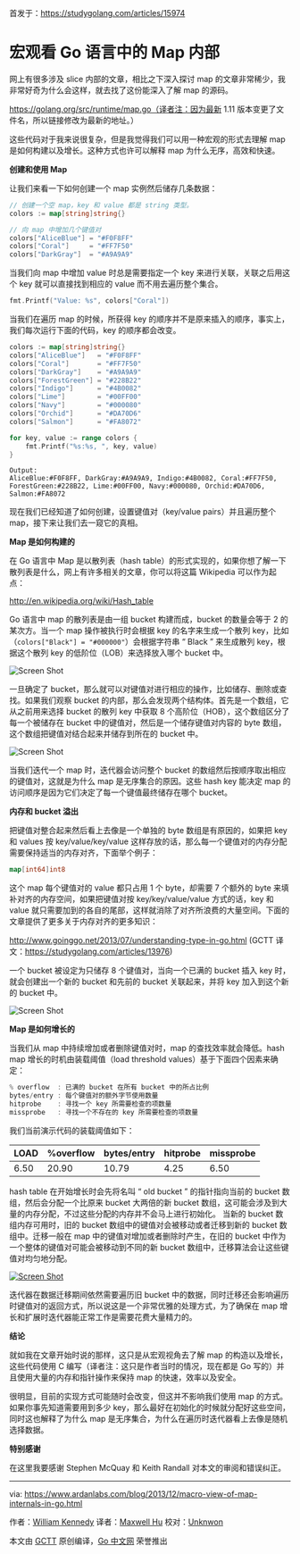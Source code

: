 首发于：https://studygolang.com/articles/15974

# 宏观看 Go 语言中的 Map 内部

网上有很多涉及 slice 内部的文章，相比之下深入探讨 map 的文章非常稀少，我非常好奇为什么会这样，就去找了这份能深入了解 map 的源码。

https://golang.org/src/runtime/map.go（译者注：因为最新 1.11 版本变更了文件名，所以链接修改为最新的地址。）

这些代码对于我来说很复杂，但是我觉得我们可以用一种宏观的形式去理解 map 是如何构建以及增长。这种方式也许可以解释 map 为什么无序，高效和快速。

**创建和使用 Map**

让我们来看一下如何创建一个 map 实例然后储存几条数据：

```go
// 创建一个空 map，key 和 value 都是 string 类型。
colors := map[string]string{}

// 向 map 中增加几个键值对
colors["AliceBlue"] = "#F0F8FF"
colors["Coral"]     = "#FF7F50"
colors["DarkGray"]  = "#A9A9A9"
```

当我们向 map 中增加 value 时总是需要指定一个 key 来进行关联，关联之后用这个 key 就可以直接找到相应的 value 而不用去遍历整个集合。

```go
fmt.Printf("Value: %s", colors["Coral"])
```

当我们在遍历 map 的时候，所获得 key 的顺序并不是原来插入的顺序，事实上，我们每次运行下面的代码，key 的顺序都会改变。

```go
colors := map[string]string{}
colors["AliceBlue"]   = "#F0F8FF"
colors["Coral"]       = "#FF7F50"
colors["DarkGray"]    = "#A9A9A9"
colors["ForestGreen"] = "#228B22"
colors["Indigo"]      = "#4B0082"
colors["Lime"]        = "#00FF00"
colors["Navy"]        = "#000080"
colors["Orchid"]      = "#DA70D6"
colors["Salmon"]      = "#FA8072"

for key, value := range colors {
    fmt.Printf("%s:%s, ", key, value)
}
```

```shell
Output:
AliceBlue:#F0F8FF, DarkGray:#A9A9A9, Indigo:#4B0082, Coral:#FF7F50,
ForestGreen:#228B22, Lime:#00FF00, Navy:#000080, Orchid:#DA70D6,
Salmon:#FA8072
```

现在我们已经知道了如何创建，设置键值对（key/value pairs）并且遍历整个 map，接下来让我们去一窥它的真相。

**Map 是如何构建的**

在 Go 语言中 Map 是以散列表（hash table）的形式实现的，如果你想了解一下散列表是什么，网上有许多相关的文章，你可以将这篇 Wikipedia 可以作为起点：

http://en.wikipedia.org/wiki/Hash_table

Go 语言中 map 的散列表是由一组 bucket 构建而成，bucket 的数量会等于 2 的某次方。当一个 map 操作被执行时会根据 key 的名字来生成一个散列 key，比如（`colors["Black"] = "#000000"`）会根据字符串 “ Black ” 来生成散列 key，根据这个散列 key 的低阶位（LOB）来选择放入哪个 bucket 中。

![Screen Shot](https://raw.githubusercontent.com/studygolang/gctt-images/master/Macro-View-of-Map-Internals-In-Go/Screen%2BShot%2B2013-12-31%2Bat%2B6.35.43%2BPM.png)

一旦确定了 bucket，那么就可以对键值对进行相应的操作，比如储存、删除或查找。如果我们观察 bucket 的内部，那么会发现两个结构体。首先是一个数组，它从之前用来选择 bucket 的散列 key 中获取 8 个高阶位（HOB），这个数组区分了每一个被储存在 bucket 中的键值对，然后是一个储存键值对内容的 byte 数组，这个数组把键值对结合起来并储存到所在的 bucket 中。

![Screen Shot](https://raw.githubusercontent.com/studygolang/gctt-images/master/Macro-View-of-Map-Internals-In-Go/Screen%2BShot%2B2013-12-31%2Bat%2B7.01.15%2BPM.png)

当我们迭代一个 map 时，迭代器会访问整个 bucket 的数组然后按顺序取出相应的键值对，这就是为什么 map 是无序集合的原因。这些 hash key 能决定 map 的访问顺序是因为它们决定了每一个键值最终储存在哪个 bucket。

**内存和 bucket 溢出**

把键值对整合起来然后看上去像是一个单独的 byte 数组是有原因的，如果把 key 和 values 按 key/value/key/value 这样存放的话，那么每一个键值对的内存分配需要保持适当的内存对齐，下面举个例子：

```go
map[int64]int8
```

这个 map 每个键值对的 value 都只占用 1 个 byte，却需要 7 个额外的 byte 来填补对齐的内存空间，如果把键值对按 key/key/value/value 方式的话，key 和 value 就只需要加到的各自的尾部，这样就消除了对齐所浪费的大量空间。下面的文章提供了更多关于内存对齐的更多知识：

http://www.goinggo.net/2013/07/understanding-type-in-go.html (GCTT 译文：https://studygolang.com/articles/13976)

一个 bucket 被设定为只储存 8 个键值对，当向一个已满的 bucket 插入 key 时，就会创建出一个新的 bucket 和先前的 bucket 关联起来，并将 key 加入到这个新的 bucket 中。

![Screen Shot](https://raw.githubusercontent.com/studygolang/gctt-images/master/Macro-View-of-Map-Internals-In-Go/Screen%2BShot%2B2013-12-31%2Bat%2B7.12.06%2BPM.png)

**Map 是如何增长的**

当我们从 map 中持续增加或者删除键值对时，map 的查找效率就会降低。hash map 增长的时机由装载阈值（load threshold values）基于下面四个因素来确定：

```go
% overflow  : 已满的 bucket 在所有 bucket 中的所占比例
bytes/entry : 每个键值对的额外字节使用数量
hitprobe    : 寻找一个 key 所需要检查的项数量
missprobe   : 寻找一个不存在的 key 所需要检查的项数量
```

我们当前演示代码的装载阈值如下：

| **LOAD** | **%overflow** | **bytes/entry** | **hitprobe** | **missprobe** |
| -------- | ------------- | --------------- | ------------ | ------------- |
| 6.50     | 20.90         | 10.79           | 4.25         | 6.50          |

hash table 在开始增长时会先将名叫 “ old bucket ” 的指针指向当前的 bucket 数组，然后会分配一个比原来 bucket 大两倍的新 bucket 数组，这可能会涉及到大量的内存分配，不过这些分配的内存并不会马上进行初始化。
当新的 bucket 数组内存可用时，旧的 bucket 数组中的键值对会被移动或者迁移到新的 bucket 数组中。迁移一般在 map 中的键值对增加或者删除时产生，在旧的 bucket 中作为一个整体的键值对可能会被移动到不同的新 bucket 数组中，迁移算法会让这些键值对均匀地分配。

[![Screen Shot](https://raw.githubusercontent.com/studygolang/gctt-images/master/Macro-View-of-Map-Internals-In-Go/Screen%2BShot%2B2013-12-31%2Bat%2B7.22.39%2BPM.png)](https://github.com/studygolang/gctt-images/blob/master/Screen+Shot+2013-12-31+at+7.22.39+PM.png?raw=true)

迭代器在数据迁移期间依然需要遍历旧 bucket 中的数据，同时迁移还会影响遍历时键值对的返回方式，所以说这是一个非常优雅的处理方式，为了确保在 map 增长和扩展时迭代器能正常工作是需要花费大量精力的。

**结论**

就如我在文章开始时说的那样，这只是从宏观视角去了解 map 的构造以及增长，这些代码使用 C 编写（译者注：这只是作者当时的情况，现在都是 Go 写的）并且使用大量的内存和指针操作来保持 map 的快速，效率以及安全。

很明显，目前的实现方式可能随时会改变，但这并不影响我们使用 map 的方式。如果你事先知道需要用到多少 key，那么最好在初始化的时候就分配好这些空间，同时这也解释了为什么 map 是无序集合，为什么在遍历时迭代器看上去像是随机选择数据。

**特别感谢**

在这里我要感谢 Stephen McQuay 和 Keith Randall 对本文的审阅和错误纠正。

---

via: https://www.ardanlabs.com/blog/2013/12/macro-view-of-map-internals-in-go.html

作者：[William Kennedy](https://github.com/ardanlabs/gotraining)
译者：[Maxwell Hu](https://github.com/maxwell365)
校对：[Unknwon](https://github.com/Unknwon)

本文由 [GCTT](https://github.com/studygolang/GCTT) 原创编译，[Go 中文网](https://studygolang.com/) 荣誉推出

